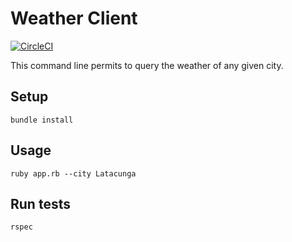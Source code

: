 # Weather Client

[![CircleCI](https://circleci.com/gh/andresgranizo/weather-.svg?style=shield)](https://circleci.com/gh/andresgranizo/weather-)

This command line permits to query the weather of any given city.

## Setup

```
bundle install
```

## Usage

```
ruby app.rb --city Latacunga
```

## Run tests

```RB
rspec
```
